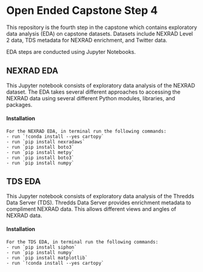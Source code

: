# Open Ended Capstone Step 4
This repository is the fourth step in the capstone which contains exploratory data analysis (EDA) on capstone datasets. Datasets include NEXRAD Level 2 data, TDS metadata for NEXRAD enrichment, and Twitter data.

EDA steps are conducted using Jupyter Notebooks.

## NEXRAD EDA
This Jupyter notebook consists of exploratory data analysis of the NEXRAD dataset. The EDA takes several different approaches to accessing the NEXRAD data using several different Python modules, libraries, and packages.
#### Installation
    For the NEXRAD EDA, in terminal run the following commands:
    - run `!conda install --yes cartopy`
    - run `pip install nexradaws`
    - run `pip install boto3`
    - run `pip install metpy`
    - run `pip install boto3`
    - run `pip install numpy`
    
## TDS EDA
This Jupyter notebook consists of exploratory data analysis of the Thredds Data Server (TDS). Thredds Data Server provides enrichment metadata to compliment NEXRAD data. This allows different views and angles of NEXRAD data.
#### Installation
    For the TDS EDA, in terminal run the following commands:
    - run `pip install siphon`
    - run `pip install numpy`
    - run `pip install matplotlib`
    - run `!conda install --yes cartopy`
